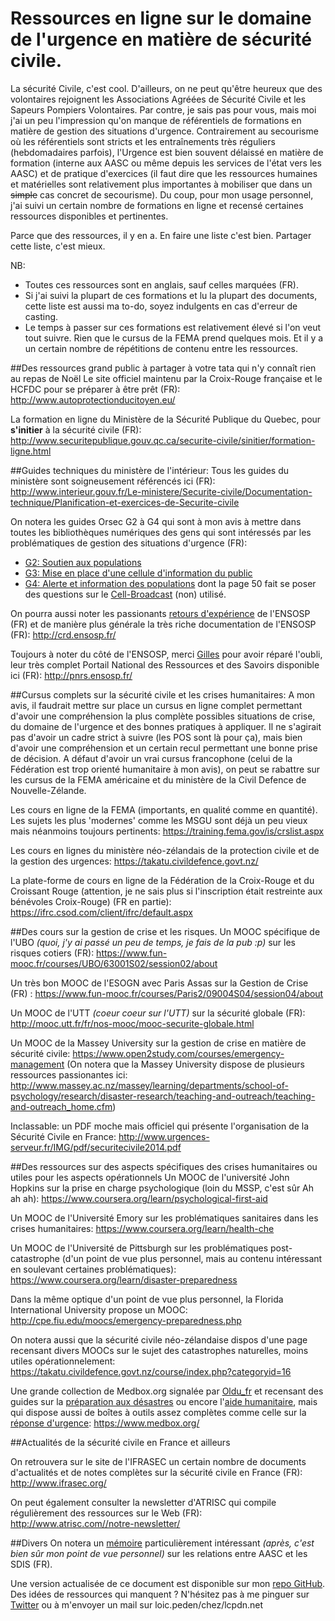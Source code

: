 # Ressources en ligne sur le domaine de l'urgence en matière de sécurité civile.

La sécurité Civile, c'est cool. D'ailleurs, on ne peut qu'être heureux que des volontaires rejoignent les Associations Agréées de Sécurité Civile et les Sapeurs Pompiers Volontaires. Par contre, je sais pas pour vous, mais moi j'ai un peu l'impression qu'on manque de référentiels de formations en matière de gestion des situations d'urgence. Contrairement au secourisme où les référentiels sont stricts et les entraînements très réguliers (hebdomadaires parfois), l'Urgence est bien souvent délaissé en matière de formation (interne aux AASC ou même depuis les services de l'état vers les AASC) et de pratique d'exercices (il faut dire que les ressources humaines et matérielles sont relativement plus importantes à mobiliser que dans un ~~simple~~ cas concret de secourisme). Du coup, pour mon usage personnel, j'ai suivi un certain nombre de formations en ligne et recensé certaines ressources disponibles et pertinentes.

Parce que des ressources, il y en a. En faire une liste c'est bien. Partager cette liste, c'est mieux.

NB: 

* Toutes ces ressources sont en anglais, sauf celles marquées (FR).
* Si j'ai suivi la plupart de ces formations et lu la plupart des documents, cette liste est aussi ma to-do, soyez indulgents en cas d'erreur de casting.
* Le temps à passer sur ces formations est relativement élevé si l'on veut tout suivre. Rien que le cursus de la FEMA prend quelques mois. Et il y a un certain nombre de répétitions de contenu entre les ressources.

##Des ressources grand public à partager à votre tata qui n'y connaît rien au repas de Noël
Le site officiel maintenu par la Croix-Rouge française et le HCFDC pour se préparer à être prêt (FR):
http://www.autoprotectionducitoyen.eu/

La formation en ligne du Ministère de la Sécurité Publique du Quebec, pour **s'initier** à la sécurité civile (FR):
http://www.securitepublique.gouv.qc.ca/securite-civile/sinitier/formation-ligne.html 

##Guides techniques du ministère de l'intérieur:
Tous les guides du ministère sont soigneusement référencés ici (FR):
http://www.interieur.gouv.fr/Le-ministere/Securite-civile/Documentation-technique/Planification-et-exercices-de-Securite-civile

On notera les guides Orsec G2 à G4 qui sont à mon avis à mettre dans toutes les bibliothèques numériques des gens qui sont intéressés par les problématiques de gestion des situations d'urgence (FR):

* [G2: Soutien aux populations](http://www.interieur.gouv.fr/content/download/36236/273752/file/guide%20soutien.pdf)
* [G3: Mise en place d'une cellule d'information du public](http://www.interieur.gouv.fr/content/download/36495/275819/file/Guide%20G3%20-%20CIP-BD.pdf)
* [G4: Alerte et information des populations](http://www.interieur.gouv.fr/content/download/67723/491852/file/GUIDE%20ORSEC-juin%202013-T.G4.pdf) dont la page 50 fait se poser des questions sur le [Cell-Broadcast](https://cloud.lcpdn.net/public/blog/cell-broadcast-quel-brodcast/) (non) utilisé.

On pourra aussi noter les passionants [retours d'expérience](http://crd.ensosp.fr/index.php?opac_view=15&id_rubrique=110&pageid=6) de l'ENSOSP (FR) et de manière plus générale la très riche documentation de l'ENSOSP (FR):
http://crd.ensosp.fr/

Toujours à noter du côté de l'ENSOSP, merci [Gilles](https://www.twitter.com/Gilles_Martin_) pour avoir réparé l'oubli, leur très complet Portail National des Ressources et des Savoirs disponible ici (FR):
http://pnrs.ensosp.fr/ 


##Cursus complets sur la sécurité civile et les crises humanitaires:
A mon avis, il faudrait mettre sur place un cursus en ligne complet permettant d'avoir une compréhension la plus complète possibles situations de crise, du domaine de l'urgence et des bonnes pratiques à appliquer. Il ne s'agirait pas d'avoir un cadre strict à suivre (les POS sont là pour ça), mais bien d'avoir une compréhension et un certain recul permettant une bonne prise de décision. A défaut d'avoir un vrai cursus francophone (celui de la Fédération est trop orienté humanitaire à mon avis), on peut se rabattre sur les cursus de la FEMA américaine et du ministère de la Civil Defence de Nouvelle-Zélande.

Les cours en ligne de la FEMA (importants, en qualité comme en quantité). Les sujets les plus 'modernes' comme les MSGU sont déjà un peu vieux mais néanmoins toujours pertinents:
https://training.fema.gov/is/crslist.aspx

Les cours en lignes du ministère néo-zélandais de la protection civile et de la gestion des urgences:
https://takatu.civildefence.govt.nz/

La plate-forme de cours en ligne de la Fédération de la Croix-Rouge et du Croissant Rouge (attention, je ne sais plus si l'inscription était restreinte aux bénévoles Croix-Rouge) (FR en partie):
https://ifrc.csod.com/client/ifrc/default.aspx

##Des cours sur la gestion de crise et les risques. 
Un MOOC spécifique de l'UBO *(quoi, j'y ai passé un peu de temps, je fais de la pub :p)* sur les risques cotiers (FR):
https://www.fun-mooc.fr/courses/UBO/63001S02/session02/about 

Un très bon MOOC de l'ESOGN avec Paris Assas sur la Gestion de Crise (FR) :
https://www.fun-mooc.fr/courses/Paris2/09004S04/session04/about

Un MOOC de l'UTT *(coeur coeur sur l'UTT)* sur la sécurité globale (FR):
http://mooc.utt.fr/fr/nos-mooc/mooc-securite-globale.html

Un MOOC de la Massey University sur la gestion de crise en matière de sécurité civile:
https://www.open2study.com/courses/emergency-management
(On notera que la Massey University dispose de plusieurs ressources passionantes ici: http://www.massey.ac.nz/massey/learning/departments/school-of-psychology/research/disaster-research/teaching-and-outreach/teaching-and-outreach_home.cfm)

Inclassable: un PDF moche mais officiel qui présente l'organisation de la Sécurité Civile en France:
http://www.urgences-serveur.fr/IMG/pdf/securitecivile2014.pdf


##Des ressources sur des aspects spécifiques des crises humanitaires ou utiles pour les aspects opérationnels
Un MOOC de l'université John Hopkins sur la prise en charge psychologique (loin du MSSP, c'est sûr Ah ah ah):
https://www.coursera.org/learn/psychological-first-aid

Un MOOC de l'Université Emory sur les problématiques sanitaires dans les crises humanitaires:
https://www.coursera.org/learn/health-che

Un MOOC de l'Université de Pittsburgh sur les problématiques post-catastrophe (d'un point de vue plus personnel, mais au contenu intéressant en soulevant certaines problématiques):
https://www.coursera.org/learn/disaster-preparedness

Dans la même optique d'un point de vue plus personnel, la Florida International University propose un MOOC:
http://cpe.fiu.edu/moocs/emergency-preparedness.php

On notera aussi que la sécurité civile néo-zélandaise dispos d'une page recensant divers MOOCs sur le sujet des catastrophes naturelles, moins utiles opérationnelement:
https://takatu.civildefence.govt.nz/course/index.php?categoryid=16

Une grande collection de Medbox.org signalée par [Oldu_fr](https://twitter.com/oldu_fr)  et recensant des guides sur la [préparation aux désastres](https://www.medbox.org/disaster-preparedness/listing) ou encore l'[aide humanitaire](https://www.medbox.org/humanitarian-aid/listing), mais qui dispose aussi de boîtes à outils assez complètes comme celle sur la [réponse d'urgence](https://www.medbox.org/rapid-response/toolboxes/listing):
https://www.medbox.org/


##Actualités de la sécurité civile en France et ailleurs

On retrouvera sur le site de l'IFRASEC un certain nombre de documents d'actualités et de notes complètes sur la sécurité civile en France (FR):
http://www.ifrasec.org/

On peut également consulter la newsletter d'ATRISC qui compile régulièrement des ressources sur le Web (FR):
http://www.atrisc.com//notre-newsletter/

##Divers
On notera un [mémoire](http://crd.ensosp.fr/doc_num.php?explnum_id=7905) particulièrement intéressant *(après, c'est bien sûr mon point de vue personnel)* sur les relations entre AASC et les SDIS (FR).

Une version actualisée de ce document est disponible sur mon [repo GitHub](https://github.com/lcpdn/ressources-securite-civile/blob/master/README.md).
Des idées de ressources qui manquent ? N'hésitez pas à me pinguer sur [Twitter](https://www.twitter.com/patrikryann) ou à m'envoyer un mail sur loic.peden/chez/lcpdn.net
